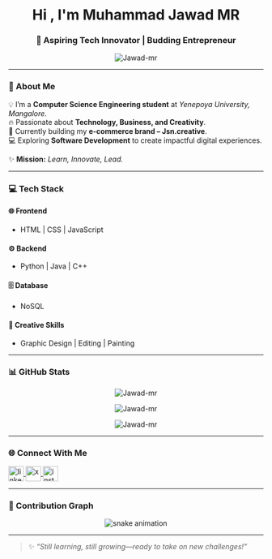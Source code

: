 <h1 align="center">Hi , I'm Muhammad Jawad MR</h1>
<h3 align="center">🚀 Aspiring Tech Innovator | Budding Entrepreneur</h3>

<p align="center">
  <img src="https://komarev.com/ghpvc/?username=Jawad-mr&label=Profile%20Views&color=0e75b6&style=flat" alt="Jawad-mr" />
</p>

---

### 🌟 About Me  
💡 I’m a **Computer Science Engineering student** at *Yenepoya University, Mangalore*.  
🔥 Passionate about **Technology, Business, and Creativity**.  
🛒 Currently building my **e-commerce brand – Jsn.creative**.  
💻 Exploring **Software Development** to create impactful digital experiences.  

✨ **Mission:** *Learn, Innovate, Lead.*  

---

### 💻 Tech Stack
#### 🌐 Frontend  
- HTML | CSS | JavaScript  

#### ⚙️ Backend  
- Python | Java | C++  

#### 🗄️ Database  
- NoSQL  

#### 🎨 Creative Skills  
- Graphic Design | Editing | Painting  

---

### 📊 GitHub Stats
<p align="center">
  <img src="https://github-readme-stats.vercel.app/api?username=Jawad-mr&show_icons=true&theme=tokyonight" alt="Jawad-mr" />
</p>

<p align="center">
  <img src="https://github-readme-streak-stats.herokuapp.com/?user=Jawad-mr&theme=tokyonight" alt="Jawad-mr" />
</p>

<p align="center">
  <img src="https://github-readme-stats.vercel.app/api/top-langs/?username=Jawad-mr&layout=compact&theme=tokyonight" alt="Jawad-mr" />
</p>

---


### 🌐 Connect With Me
<p align="left">
<a href="https://www.linkedin.com/in/jawad-mr/" target="blank">
  <img align="center" src="https://cdn-icons-png.flaticon.com/512/174/174857.png" alt="linkedin" height="30" width="30" />
</a>
<a href="https://x.com/jawad____mr_" target="blank">
  <img align="center" src="https://cdn-icons-png.flaticon.com/512/5969/5969020.png" alt="x" height="30" width="30" />
</a>
<a href="https://www.instagram.com/jawad____mr/" target="blank">
  <img align="center" src="https://cdn-icons-png.flaticon.com/512/2111/2111463.png" alt="instagram" height="30" width="30" />
</a>
</p>

---

### 🐍 Contribution Graph
<p align="center">
  <img src="https://github.com/Jawad-mr/Jawad-mr/blob/output/github-contribution-grid-snake.svg" alt="snake animation" />
</p>

---

> ✨ *“Still learning, still growing—ready to take on new challenges!”*
